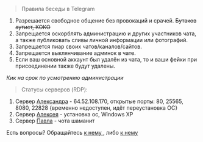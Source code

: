   > Правила беседы в Telegram
  > 
  1. Разрешается свободное общение без провокаций и срачей.  ~~Бутаков аутист, КОКО~~
  2. Запрещается оскорблять администрацию и других участников чата, а также публиковать сливы личной информации или фотографий.
  3. Запрещается пиар своих чатов/каналов/сайтов.
  4. Запрещается выклянчивание админок в чате.
  5. Если ваш основной аккаунт был удалён из чата, то и ваши фейки при присоединении также будут удалены.

  _Кик на срок по усмотрению администрации_

> Статусы серверов (RDP):

1. Сервер [Александра](https://vk.com/utondin) - 64.52.108.170, открытые порты: 80, 25565, 8080, 22828 {временно недоступен, идёт переустановка ОС}
2. Сервер [Алексея](https://vk.com/alexsywindows) - установка ос, Windows XP
3. Сервер [Павла](https://vk.com/w32usr) - чота шаманит

Есть вопросы? Обращайтесь [к нему
](https://tele.click/geeeforceee), либо [к нему
](https://tele.click/w32u_tg)
